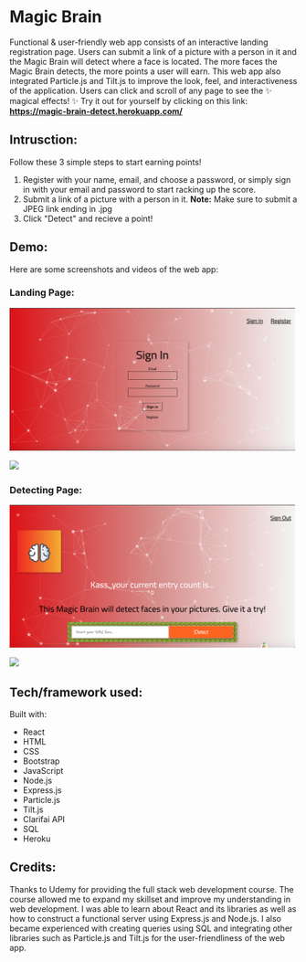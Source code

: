 # Magic Brain

Functional & user-friendly web app consists of an interactive landing registration page. Users can submit a link of a picture with a person in it and the Magic Brain will detect where a face is located. The more faces the Magic Brain detects, the more points a user will earn. This web app also integrated Particle.js and Tilt.js to improve the look, feel, and interactiveness of the application. Users can click and scroll of any page to see the :sparkles: magical effects! :sparkles: Try it out for yourself by clicking on this link: **https://magic-brain-detect.herokuapp.com/**

## Intrusction:

Follow these 3 simple steps to start earning points!

1. Register with your name, email, and choose a password, or simply sign in with your email and password to start racking up the score.
2. Submit a link of a picture with a person in it. **Note:** Make sure to submit a JPEG link ending in .jpg
3. Click "Detect" and recieve a point!

## Demo:

Here are some screenshots and videos of the web app:

### Landing Page:

<img src="Screen%20Shot%202019-05-15%20at%207.45.00%20PM.png" width="500" height="250">

![](https://media.giphy.com/media/SXxCFtNdZkTiZRUsqV/giphy.gif)

### Detecting Page:

<img src="Screen%20Shot%202019-05-15%20at%208.10.11%20PM.png" width="500" height="250">

![](https://media.giphy.com/media/hQFfZWEwojp1zO9UKg/giphy.gif)

## Tech/framework used:

Built with:

- React
- HTML
- CSS
- Bootstrap
- JavaScript
- Node.js
- Express.js
- Particle.js
- Tilt.js
- Clarifai API
- SQL
- Heroku

## Credits:

Thanks to Udemy for providing the full stack web development course. The course allowed me to expand my skillset and improve my understanding in web development. I was able to learn about React and its libraries as well as how to construct a functional server using Express.js and Node.js. I also became experienced with creating queries using SQL and integrating other libraries such as Particle.js and Tilt.js for the user-friendliness of the web app.

